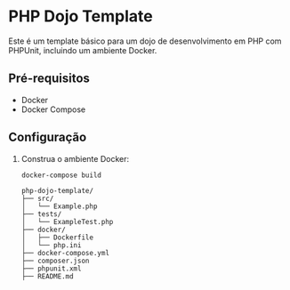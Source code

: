 # PHP Dojo Template

Este é um template básico para um dojo de desenvolvimento em PHP com PHPUnit, incluindo um ambiente Docker.

## Pré-requisitos

- Docker
- Docker Compose

## Configuração

1. Construa o ambiente Docker:
   ```bash
   docker-compose build
    ```
    ```
    php-dojo-template/
    ├── src/
    │   └── Example.php
    ├── tests/
    │   └── ExampleTest.php
    ├── docker/
    │   ├── Dockerfile
    │   └── php.ini
    ├── docker-compose.yml
    ├── composer.json
    ├── phpunit.xml
    ├── README.md
   ```
   